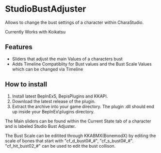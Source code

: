 # StudioBustAdjuster
Allows to change the bust settings of a character within CharaStudio.

Currently Works with Koikatsu

## Features
- Sliders that adjust the main Values of a characters bust
- Adds Timeline Compatiblity for Bust values and the Bust Scale Values which can be changed via Timeline

## How to install
1. Install latest BepInEx5, BepisPlugins and KKAPI.
2. Download the latest release of the plugin.
3. Extract the archive into your game directory. The plugin .dll should end up inside your BepInEx\plugins directory.

The Main sliders can be found within the Current State tab of a character and is labeled Studio Bust Adjuster.

The Bust Scale can be editited through KKABMX(BonemodX) by editing the scale of bones that start with \"cf_d_bust0#\_#", \"cf_s_bust0#\_#". \"cf_hit_bust02\_#" can be used to edit the bust collison.
